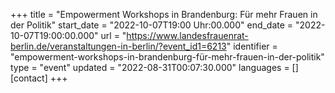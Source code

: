 +++
title = "Empowerment Workshops in Brandenburg: Für mehr Frauen in der Politik"
start_date = "2022-10-07T19:00 Uhr:00.000"
end_date = "2022-10-07T19:00:00.000"
url = "https://www.landesfrauenrat-berlin.de/veranstaltungen-in-berlin/?event_id1=6213"
identifier = "empowerment-workshops-in-brandenburg-für-mehr-frauen-in-der-politik"
type = "event"
updated = "2022-08-31T00:07:30.000"
languages = []
[contact]
+++